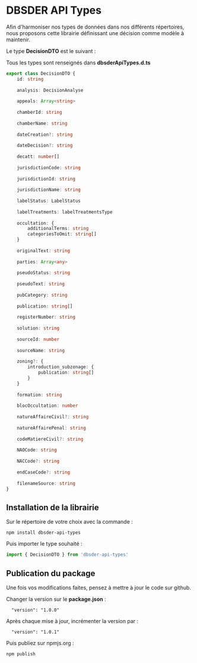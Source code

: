 # DBSDER API Types

Afin d'harmoniser nos types de données dans nos différents répertoires, nous proposons cette librairie définissant une décision comme modèle à maintenir.

Le type **DecisionDTO** est le suivant :

Tous les types sont renseignés dans **dbsderApiTypes.d.ts**

```typescript
export class DecisionDTO {
    id: string
    
    analysis: DecisionAnalyse
    
    appeals: Array<string>
    
    chamberId: string
    
    chamberName: string
    
    dateCreation?: string
    
    dateDecision?: string
    
    decatt: number[]
    
    jurisdictionCode: string
    
    jurisdictionId: string
    
    jurisdictionName: string
    
    labelStatus: LabelStatus
    
    labelTreatments: labelTreatmentsType
    
    occultation: {
        additionalTerms: string
        categoriesToOmit: string[]
    }
    
    originalText: string
    
    parties: Array<any>
    
    pseudoStatus: string
    
    pseudoText: string
    
    pubCategory: string
    
    publication: string[]
    
    registerNumber: string
    
    solution: string
    
    sourceId: number
    
    sourceName: string
    
    zoning?: {
        introduction_subzonage: {
            publication: string[]
        }
    }
    
    formation: string
    
    blocOccultation: number
    
    natureAffaireCivil?: string
    
    natureAffairePenal: string
    
    codeMatiereCivil?: string
    
    NAOCode: string
    
    NACCode?: string
    
    endCaseCode?: string
    
    filenameSource: string
}
```

## Installation de la librairie

Sur le répertoire de votre choix avec la commande :
```
npm install dbsder-api-types
```

Puis importer le type souhaité :
```typescript
import { DecisionDTO } from 'dbsder-api-types'
```

## Publication du package

Une fois vos modifications faites, pensez à mettre à jour le code sur github.

Changer la version sur le **package.json** :

```
  "version": "1.0.0"
```

Après chaque mise à jour, incrémenter la version par :
```
  "version": "1.0.1"
```

Puis publiez sur npmjs.org :
```
npm publish
```

